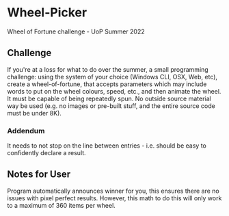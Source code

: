 # Wheel-Picker
Wheel of Fortune challenge - UoP Summer 2022

## Challenge
If you're at a loss for what to do over the summer, a small programming challenge:
using the system of your choice (Windows CLI, OSX, Web, etc), create a wheel-of-fortune,
that accepts parameters which may include words to put on the wheel colours, speed, etc.,
and then animate the wheel.  It must be capable of being repeatedly spun.
No outside source material way be used
(e.g. no images or pre-built stuff, and the entire source code must be under 8K).

### Addendum
It needs to not stop on the line between entries - i.e. should be easy to confidently declare a result.

## Notes for User
Program automatically announces winner for you, this ensures there are no issues with pixel perfect results.
However, this math to do this will only work to a maximum of 360 items per wheel.
